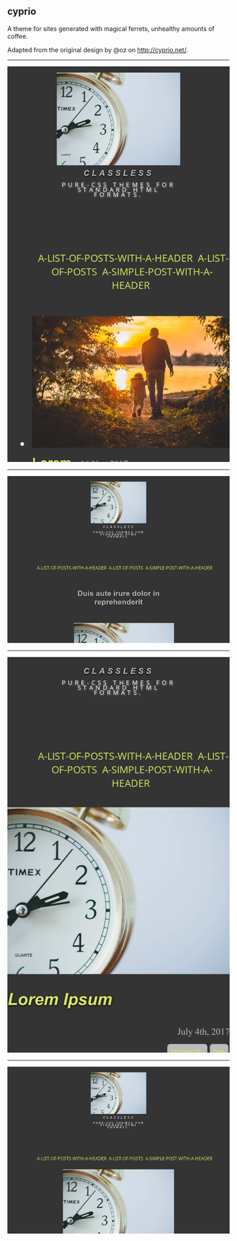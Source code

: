 ## cyprio

A theme for sites generated with magical ferrets, unhealthy amounts of coffee.

Adapted from the original design by @oz on http://cyprio.net/.

---

![](screenshots/cyprio-list-mobile.png)

---

![](screenshots/cyprio-list.png)

---

![](screenshots/cyprio-post-mobile.png)

---

![](screenshots/cyprio-post.png)
